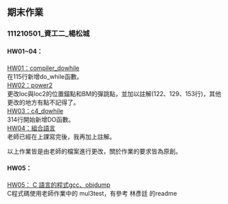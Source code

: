 ## 期末作業
### 111210501_資工二_楊松城
#### HW01~04：
[HW01：compiler_dowhile](https://github.com/Shiraishidesu/_sp/blob/main/03c-compiler3/compiler.c)  
在115行新增do_while函數。  
[HW02：power2](https://github.com/Shiraishidesu/_sp/blob/main/01c-asmFib/c4.c)  
更改loc與loc2的位置錨點和BM的彈跳點，並加以註解(122、129、153行)，其他更改的地方有點不記得了。  
[HW03：c4_dowhile](https://github.com/Shiraishidesu/_sp/blob/main/00e-c4for/c4.c)  
314行開始新增DO函數。  
[HW04：組合語言](https://github.com/Shiraishidesu/_sp/blob/main/A1-exercise/mul3.s)  
老師已經在上課寫完後，我再加上註解。

以上作業皆是由老師的檔案進行更改，關於作業的要求皆為原創。

#### HW05：  
[HW05： C 語言的程式gcc、objdump](https://github.com/Shiraishidesu/_sp/tree/main/HW05_2)  
C程式碼使用老師作業中的 mul3test，有參考 林彥廷 的readme
